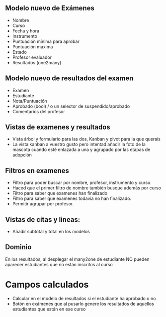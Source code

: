 
## Modelo nuevo de Exámenes
* Nombre
* Curso
* Fecha y hora
* Instrumento
* Puntuación mínima para aprobar
* Puntuación máxima
* Estado
* Profesor evaluador
* Resultados (one2many)

## Modelo nuevo de resultados del examen
* Examen
* Estudiante
* Nota/Puntuación
* Aprobado (bool) / o un selector de suspendido/aprobado
* Comentarios del profesor

## Vistas de examenes y resultados
* Vista árbol y formulario para las dos, Kanban y pivot para la que querais
* La vista kanban a vuestro gusto pero intentad añadir la foto de la mascota cuando esté enlazada a una y agrupado por las etapas de adopción

## Filtros en examenes
* Filtro para poder buscar por nombre, profesor, instrumento y curso.
* Haced que el primer filtro de nombre también busque además por curso
* Filtro para saber que examenes han finalizado
* Filtro para saber que examenes todavía no han finalizado.
* Permitir agrupar por profesor.

## Vistas de citas y lineas:
* Añadir subtotal y total en los modelos

## Dominio
En los resultados, al desplegar el many2one de estudiante NO pueden aparecer estudiantes que no están inscritos al curso

# Campos calculados
* Calcular en el modelo de resultados si el estudiante ha aprobado o no
* Botón en exámenes que al pusarlo genere los resultados de aquellos estudiantes que están en ese curso
